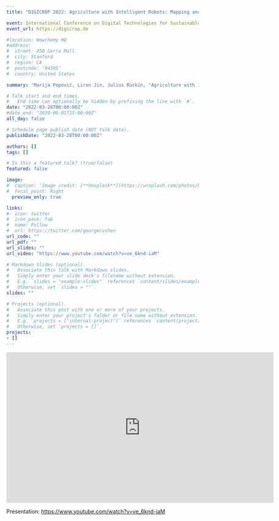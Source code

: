 ```yaml
---
title: "DIGICROP 2022: Agriculture with Intelligent Robots: Mapping and Planning for Active Sensing"

event: International Conference on Digital Technologies for Sustainable Crop Production (DIGICROP 2022) 
event_url: https://digicrop.de

#location: Wowchemy HQ
#address:
#  street: 450 Serra Mall
#  city: Stanford
#  region: CA
#  postcode: '94305'
#  country: United States

summary: 'Marija Popović, Liren Jin, Julius Rückin, "Agriculture with Intelligent Robots: Mapping and Planning for Active Sensing," International Conference on Digital Technologies for Sustainable Crop Production (DIGICROP 2022), 2022.'

# Talk start and end times.
#   End time can optionally be hidden by prefixing the line with `#`.
date: "2022-03-28T00:00:00Z"
#date_end: "2030-06-01T15:00:00Z"
all_day: false

# Schedule page publish date (NOT talk date).
publishDate: "2022-03-28T00:00:00Z"

authors: []
tags: []

# Is this a featured talk? (true/false)
featured: false

image:
#  caption: 'Image credit: [**Unsplash**](https://unsplash.com/photos/bzdhc5b3Bxs)'
#  focal_point: Right
  preview_only: true

links: 
#- icon: twitter
#  icon_pack: fab
#  name: Follow
#  url: https://twitter.com/georgecushen
url_code: ""
url_pdf: ""
url_slides: ""
url_video: "https://www.youtube.com/watch?v=ve_6knd-iaM"

# Markdown Slides (optional).
#   Associate this talk with Markdown slides.
#   Simply enter your slide deck's filename without extension.
#   E.g. `slides = "example-slides"` references `content/slides/example-slides.md`.
#   Otherwise, set `slides = ""`.
slides: ""

# Projects (optional).
#   Associate this post with one or more of your projects.
#   Simply enter your project's folder or file name without extension.
#   E.g. `projects = ["internal-project"]` references `content/project/deep-learning/index.md`.
#   Otherwise, set `projects = []`.
projects:
- []
---
```


<iframe width="700" height="393.75" src="https://www.youtube.com/embed/ve_6knd-iaM" title="YouTube video player" frameborder="0" allow="accelerometer; autoplay; clipboard-write; encrypted-media; gyroscope; picture-in-picture" allowfullscreen></iframe>

Presentation: https://www.youtube.com/watch?v=ve_6knd-iaM